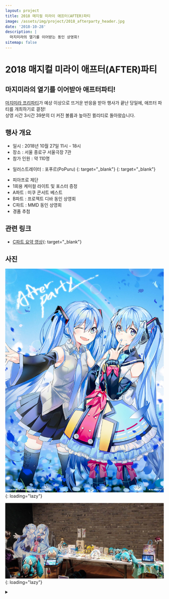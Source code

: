 ```yaml
---
layout: project
title: 2018 매지컬 미라이 애프터(AFTER)파티
image: /assets/img/project/2018_afterparty_header.jpg
date: '2018-10-28'
description: |
  마지미라의 열기를 이어받는 동인 상영회!
sitemap: false
---
```


# 2018 매지컬 미라이 애프터(AFTER)파티

## 마지미라의 열기를 이어받아 애프터파티!

[마지미라 프리파티](/projects/magipreparty)가 예상 이상으로 뜨거운 반응을 받아 행사가 끝난 당일에, 애프터 파티를 개최하기로 결정!  
상영 시간 3시간 39분의 더 커진 볼륨과 높아진 퀼리티로 돌아왔습니다. 

## 행사 개요
- 일시 : 2018년 10월 27일 11시 - 18시 
- 장소 : 서울 종로구 서울극장 7관
- 참가 인원 : 약 110명

* 일러스트레이터 : 포푸르(PoPuru) [<i class="fab fa-twitter" style="color: #1DA1F2;"></i>](https://twitter.com/dr_poapo){: target="_blank"} [<i class="icon-pixiv"></i>](https://www.pixiv.net/users/12929463){: target="_blank"}

- 피아프로 제단
- 1회용 케미컬 라이트 및 포스터 증정
- A파트 : 미쿠 콘서트 베스트 
- B파트 : 프로젝트 디바 동인 상영회
- C파트 : MMD 동인 상영회
- 경품 추첨

## 관련 링크
- [C파트 요약 영상](https://youtu.be/VCG6sOLweSI){: target="_blank"}

## 사진
![main](/assets/img/project/2018_afterparty_poster.jpg){: loading="lazy"}

![altar](/assets/img/project/2018_afterparty_altar.jpg){: loading="lazy"}

<details>
<summary data-closed="더보기" data-open="접기"></summary>
<!-- 스타일 적용시 div 래핑 -->
<div markdown="1" style="padding: 15px 0">

![partb](/assets/img/project/2018_afterparty_partb.jpg){: loading="lazy"}

![partc](/assets/img/project/2018_afterparty_partc.jpg){: loading="lazy"}

</div>
</details>
